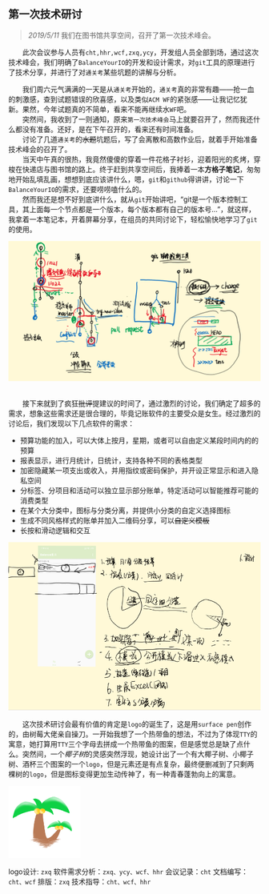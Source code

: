 ## 第一次技术研讨

> *2019/5/11* 我们在图书馆共享空间，召开了第一次技术峰会。

&emsp;&emsp;此次会议参与人员有`cht,hhr,wcf,zxq,ycy`，开发组人员全部到场，通过这次技术峰会，我们明确了`BalanceYourIO`的开发和设计需求，对`git`工具的原理进行了技术分享，并进行了对`通关考`某些坑题的讲解与分析。

&emsp;&emsp;我们周六元气满满的一天是从`通关考`开始的，`通关考`真的非常有趣——抢一血的刺激感，查到试题错误的欣喜感，以及类似`ACM WF`的紧张感——让我记忆犹新。果然，今年试题真的不简单，看来不能再继续水`WF`吧。
<br/>&emsp;&emsp;突然间，我收到了一则通知，原来`第一次技术峰会`马上就要召开了，然而我还什么都没有准备。还好，是在下午召开的，看来还有时间准备。
<br/>&emsp;&emsp;讨论了几道`通关考`的~~水题~~坑题后，写了会离散和高数作业后，就着手开始准备技术峰会的召开了。
<br/>&emsp;&emsp;当天中午真的很热，我竟然傻傻的穿着一件花格子衬衫，迎着阳光的炙烤，穿梭在快递店与图书馆的路上。终于赶到共享空间后，我捧着一本**方格子笔记**，匆匆地开始乱填乱画，想想到底应该讲什么，嗯，`git`和`github`得讲讲，讨论一下`BalanceYourIO`的需求，还要唠唠嗑什么的。
<br/>&emsp;&emsp;然而我还是想不好到底讲什么，就从`git`开始讲吧，“git是一个版本控制工具，其上面每一个节点都是一个版本，每个版本都有自己的版本号...”，就这样，我拿着一本笔记本，开着屏幕分享，在组员的共同讨论下，轻松愉快地学习了`git`的使用。

![学习git的使用](../.img/meeting1_learngit.png)

<br/>&emsp;&emsp;接下来就到了疯狂~~批评~~提建议的时间了，通过激烈的讨论，我们确定了超多的需求，想象这些需求还是很合理的，毕竟记账软件的主要受众是女生。经过激烈的讨论后，我们发现以下几点软件的需求：

- 预算功能的加入，可以大体上按月，星期，或者可以自由定义某段时间内的的预算
- 报表显示，进行月统计，日统计，支持各种不同的表格类型
- 加密隐藏某一项支出或收入，并用指纹或密码保护，并开设正常显示和进入隐私空间
- 分标签、分项目和活动可以独立显示部分账单，特定活动可以智能推荐可能的消费类型
- 在某个大分类中，图标与分类分离，并提供小分类的自定义选择图标
- 生成不同风格样式的账单并加入二维码分享，可以~~自定义模板~~
- 长按和滑动逻辑和交互

![会议记录](../.img/meeting1_byio.png)

&emsp;&emsp;这次技术研讨会最有价值的肯定是`logo`的诞生了，这是用`surface pen`创作的，由树莓大佬亲自操刀。一开始我想了一个热带鱼的想法，不过为了体现`TTY`的寓意，她打算用`TTY`三个字母去拼成一个热带鱼的图案，但是感觉总是缺了点什么。突然间，一个*椰子树*的灵感突然浮现，她设计出了一个有大椰子树、小椰子树、酒杯三个图案的一个`logo`，但是元素还是有点复杂，最终便删减到了只剩两棵树的`logo`，但是图标变得更加生动传神了，有一种青春蓬勃向上的寓意。

<img src="../.img/tty.png" style="width:144px;"/>

logo设计: `zxq` 软件需求分析：`zxq、ycy、wcf、hhr` 会议记录：`cht` 文档编写：`cht、wcf` 排版：`zxq` 技术指导：`cht、wcf、hhr`